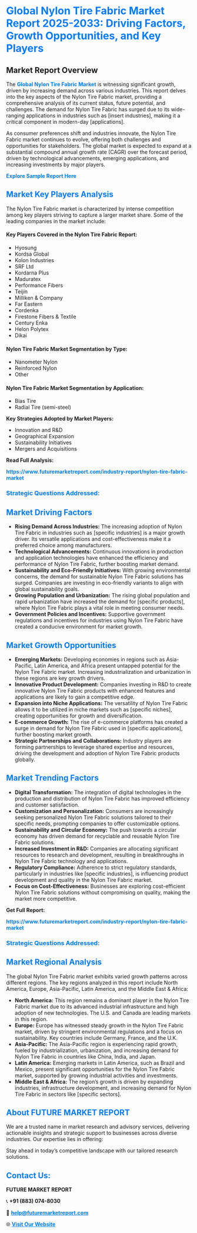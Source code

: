 <h1 style="color: #007BFF;">Global Nylon Tire Fabric Market Report 2025-2033: Driving Factors, Growth Opportunities, and Key Players</h1>

<section id="overview">
<h2>Market Report Overview</h2>
<p>The <a href="https://www.futuremarketreport.com/industry-report/nylon-tire-fabric-market" style="color: #007BFF; text-decoration: none;"><strong>Global Nylon Tire Fabric Market</strong></a> is witnessing significant growth, driven by increasing demand across various industries. This report delves into the key aspects of the Nylon Tire Fabric market, providing a comprehensive analysis of its current status, future potential, and challenges. The demand for Nylon Tire Fabric has surged due to its wide-ranging applications in industries such as [insert industries], making it a critical component in modern-day [applications].</p>
<p>As consumer preferences shift and industries innovate, the Nylon Tire Fabric market continues to evolve, offering both challenges and opportunities for stakeholders. The global market is expected to expand at a substantial compound annual growth rate (CAGR) over the forecast period, driven by technological advancements, emerging applications, and increasing investments by major players.</p>
</section>

<section id="overview">
<p><a href="https://www.futuremarketreport.com/request-sample/reportId=50567" style="color: #007BFF; text-decoration: none;"><strong>Explore Sample Report Here</strong></a></p>
</section>

<section id="key-players">
<h2 style="color: #007BFF;">Market Key Players Analysis</h2>
<p>The Nylon Tire Fabric market is characterized by intense competition among key players striving to capture a larger market share. Some of the leading companies in the market include:</p>
<h4>Key Players Covered in the Nylon Tire Fabric Report:</h4>
<ul><li>Hyosung</li><li>Kordsa Global</li><li>Kolon Industries</li><li>SRF Ltd</li><li>Kordarna Plus</li><li>Maduratex</li><li>Performance Fibers</li><li>Teijin</li><li>Milliken &amp; Company</li><li>Far Eastern</li><li>Cordenka</li><li>Firestone Fibers &amp; Textile</li><li>Century Enka</li><li>Helon Polytex</li><li>Dikai</li></ul>
<h4>Nylon Tire Fabric Market Segmentation by Type:</h4>
<ul><li>Nanometer Nylon</li><li>Reinforced Nylon</li><li>Other</li></ul>

<h4>Nylon Tire Fabric Market Segmentation by Application:</h4>
<ul><li>Bias Tire</li><li>Radial Tire (semi-steel)</li></ul>
<p><strong>Key Strategies Adopted by Market Players:</strong></p>
<ul>
<li>Innovation and R&D</li>
<li>Geographical Expansion</li>
<li>Sustainability Initiatives</li>
<li>Mergers and Acquisitions</li>
</ul>
</section>

<section>
<p><strong>Read Full Analysis: </strong></p><a href="https://www.futuremarketreport.com/industry-report/nylon-tire-fabric-market" style="color: #007BFF; text-decoration: none;"><strong>https://www.futuremarketreport.com/industry-report/nylon-tire-fabric-market</strong></a>
<h3 style="color: #007BFF;">Strategic Questions Addressed:</h3>
</section>

<section id="driving-factors">
<h2 style="color: #007BFF;">Market Driving Factors</h2>
<ul>
<li><strong>Rising Demand Across Industries:</strong> The increasing adoption of Nylon Tire Fabric in industries such as [specific industries] is a major growth driver. Its versatile applications and cost-effectiveness make it a preferred choice among manufacturers.</li>
<li><strong>Technological Advancements:</strong> Continuous innovations in production and application technologies have enhanced the efficiency and performance of Nylon Tire Fabric, further boosting market demand.</li>
<li><strong>Sustainability and Eco-Friendly Initiatives:</strong> With growing environmental concerns, the demand for sustainable Nylon Tire Fabric solutions has surged. Companies are investing in eco-friendly variants to align with global sustainability goals.</li>
<li><strong>Growing Population and Urbanization:</strong> The rising global population and rapid urbanization have increased the demand for [specific products], where Nylon Tire Fabric plays a vital role in meeting consumer needs.</li>
<li><strong>Government Policies and Incentives:</strong> Supportive government regulations and incentives for industries using Nylon Tire Fabric have created a conducive environment for market growth.</li>
</ul>
</section>

<section id="growth-opportunities">
<h2 style="color: #007BFF;">Market Growth Opportunities</h2>
<ul>
<li><strong>Emerging Markets:</strong> Developing economies in regions such as Asia-Pacific, Latin America, and Africa present untapped potential for the Nylon Tire Fabric market. Increasing industrialization and urbanization in these regions are key growth drivers.</li>
<li><strong>Innovative Product Development:</strong> Companies investing in R&D to create innovative Nylon Tire Fabric products with enhanced features and applications are likely to gain a competitive edge.</li>
<li><strong>Expansion into Niche Applications:</strong> The versatility of Nylon Tire Fabric allows it to be utilized in niche markets such as [specific niches], creating opportunities for growth and diversification.</li>
<li><strong>E-commerce Growth:</strong> The rise of e-commerce platforms has created a surge in demand for Nylon Tire Fabric used in [specific applications], further boosting market growth.</li>
<li><strong>Strategic Partnerships and Collaborations:</strong> Industry players are forming partnerships to leverage shared expertise and resources, driving the development and adoption of Nylon Tire Fabric products globally.</li>
</ul>
</section>

<section id="trending-factors">
<h2 style="color: #007BFF;">Market Trending Factors</h2>
<ul>
<li><strong>Digital Transformation:</strong> The integration of digital technologies in the production and distribution of Nylon Tire Fabric has improved efficiency and customer satisfaction.</li>
<li><strong>Customization and Personalization:</strong> Consumers are increasingly seeking personalized Nylon Tire Fabric solutions tailored to their specific needs, prompting companies to offer customizable options.</li>
<li><strong>Sustainability and Circular Economy:</strong> The push towards a circular economy has driven demand for recyclable and reusable Nylon Tire Fabric solutions.</li>
<li><strong>Increased Investment in R&D:</strong> Companies are allocating significant resources to research and development, resulting in breakthroughs in Nylon Tire Fabric technology and applications.</li>
<li><strong>Regulatory Compliance:</strong> Adherence to strict regulatory standards, particularly in industries like [specific industries], is influencing product development and quality in the Nylon Tire Fabric market.</li>
<li><strong>Focus on Cost-Effectiveness:</strong> Businesses are exploring cost-efficient Nylon Tire Fabric solutions without compromising on quality, making the market more competitive.</li>
</ul>
</section>

<section>
<p><strong>Get Full Report: </strong></p><a href="https://www.futuremarketreport.com/industry-report/nylon-tire-fabric-market" style="color: #007BFF; text-decoration: none;"><strong>https://www.futuremarketreport.com/industry-report/nylon-tire-fabric-market</strong></a>
<h3 style="color: #007BFF;">Strategic Questions Addressed:</h3>
</section>


<section id="regional-analysis">
<h2 style="color: #007BFF;">Market Regional Analysis</h2>
<p>The global Nylon Tire Fabric market exhibits varied growth patterns across different regions. The key regions analyzed in this report include North America, Europe, Asia-Pacific, Latin America, and the Middle East & Africa:</p>
<ul>
<li><strong>North America:</strong> This region remains a dominant player in the Nylon Tire Fabric market due to its advanced industrial infrastructure and high adoption of new technologies. The U.S. and Canada are leading markets in this region.</li>
<li><strong>Europe:</strong> Europe has witnessed steady growth in the Nylon Tire Fabric market, driven by stringent environmental regulations and a focus on sustainability. Key countries include Germany, France, and the U.K.</li>
<li><strong>Asia-Pacific:</strong> The Asia-Pacific region is experiencing rapid growth, fueled by industrialization, urbanization, and increasing demand for Nylon Tire Fabric in countries like China, India, and Japan.</li>
<li><strong>Latin America:</strong> Emerging markets in Latin America, such as Brazil and Mexico, present significant opportunities for the Nylon Tire Fabric market, supported by growing industrial activities and investments.</li>
<li><strong>Middle East & Africa:</strong> The region’s growth is driven by expanding industries, infrastructure development, and increasing demand for Nylon Tire Fabric in sectors like [specific sectors].</li>
</ul>
</section>

<footer>
<h2 style="color: #007BFF;">About FUTURE MARKET REPORT</h2>
<p>We are a trusted name in market research and advisory services, delivering actionable insights and strategic support to businesses across diverse industries. Our expertise lies in offering:</p>

<p>Stay ahead in today’s competitive landscape with our tailored research solutions.</p>

<h2 style="color: #007BFF;">Contact Us:</h2>
<p><strong>FUTURE MARKET REPORT</strong></p>
<p>📞 <strong>+91 (883) 074-8030</strong></p>
<p>📧 <strong><a href="mailto:help@futuremarketreport.com" style="color: #007BFF;">help@futuremarketreport.com</a></strong></p>
<p>🌐 <strong><a href="https://www.futuremarketreport.com/" style="color: #007BFF;">Visit Our Website</a></strong></p>
</footer>